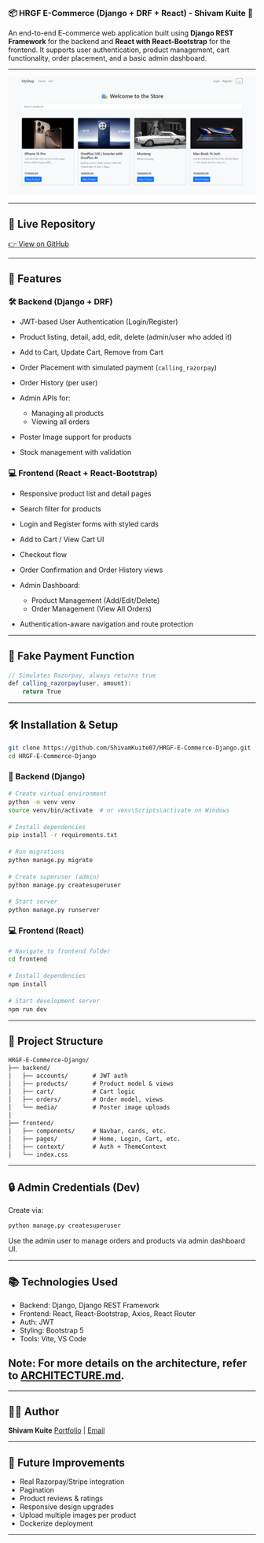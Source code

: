 

### 📦 HRGF E-Commerce (Django + DRF + React) - Shivam Kuite 🤖

An end-to-end E-commerce web application built using **Django REST Framework** for the backend and **React with React-Bootstrap** for the frontend. It supports user authentication, product management, cart functionality, order placement, and a basic admin dashboard.

---

<img src ='title.png' />

---

## 🔗 Live Repository

[👉 View on GitHub](https://github.com/ShivamKuite07/HRGF-E-Commerce-Django)

---

## 🚀 Features

### 🛠 Backend (Django + DRF)

* JWT-based User Authentication (Login/Register)
* Product listing, detail, add, edit, delete (admin/user who added it)
* Add to Cart, Update Cart, Remove from Cart
* Order Placement with simulated payment (`calling_razorpay`)
* Order History (per user)
* Admin APIs for:

  * Managing all products
  * Viewing all orders
* Poster Image support for products
* Stock management with validation

### 💻 Frontend (React + React-Bootstrap)

* Responsive product list and detail pages
* Search filter for products
* Login and Register forms with styled cards
* Add to Cart / View Cart UI
* Checkout flow
* Order Confirmation and Order History views
* Admin Dashboard:

  * Product Management (Add/Edit/Delete)
  * Order Management (View All Orders)
* Authentication-aware navigation and route protection

---

## 🧪 Fake Payment Function

```js
// Simulates Razorpay, always returns true
def calling_razorpay(user, amount):
    return True
```

---


## 🛠 Installation & Setup

```bash
git clone https://github.com/ShivamKuite07/HRGF-E-Commerce-Django.git
cd HRGF-E-Commerce-Django
```

### 🔧 Backend (Django)

```bash
# Create virtual environment
python -m venv venv
source venv/bin/activate  # or venv\Scripts\activate on Windows

# Install dependencies
pip install -r requirements.txt

# Run migrations
python manage.py migrate

# Create superuser (admin)
python manage.py createsuperuser

# Start server
python manage.py runserver
```

### 💻 Frontend (React)

```bash
# Navigate to frontend folder
cd frontend

# Install dependencies
npm install

# Start development server
npm run dev
```

---

## 📂 Project Structure

```
HRGF-E-Commerce-Django/
├── backend/
│   ├── accounts/       # JWT auth
│   ├── products/       # Product model & views
│   ├── cart/           # Cart logic
│   ├── orders/         # Order model, views
│   └── media/          # Poster image uploads
│
├── frontend/
│   ├── components/     # Navbar, cards, etc.
│   ├── pages/          # Home, Login, Cart, etc.
│   ├── context/        # Auth + ThemeContext
│   └── index.css

```

---

## 🔒 Admin Credentials (Dev)

Create via:

```bash
python manage.py createsuperuser
```

Use the admin user to manage orders and products via admin dashboard UI.

---

## 📚 Technologies Used

* Backend: Django, Django REST Framework
* Frontend: React, React-Bootstrap, Axios, React Router
* Auth: JWT
* Styling: Bootstrap 5
* Tools: Vite, VS Code

## Note: For more details on the architecture, refer to [ARCHITECTURE.md](ARCHITECTURE.md).

---

## 🙋‍♂️ Author

**Shivam Kuite**
[Portfolio](http://portfolio.cosmicai.in/) | [Email](mailto:shivamkuite77@gmail.com)

---

## 🏁 Future Improvements

* Real Razorpay/Stripe integration
* Pagination
* Product reviews & ratings
* Responsive design upgrades
* Upload multiple images per product
* Dockerize deployment

---
